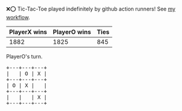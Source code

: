 :x::o: Tic-Tac-Toe played indefinitely by github action runners! See [my workflow](.github/workflows/play.yaml).

|PlayerX wins|PlayerO wins|Ties|
|-|-|-|
|1882|1825|845|

PlayerO's turn.

<pre>
+---+---+---+
|   | O | X |
+---+---+---+
| O | X |   |
+---+---+---+
|   |   | X |
+---+---+---+
</pre>